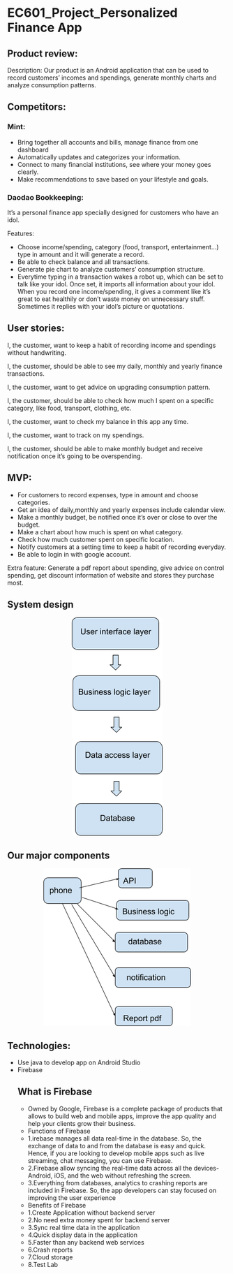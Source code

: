 # EC601_Project_Personalized Finance App

## Product review: 

   Description: Our product is an Android application that can be used to record customers’ incomes and spendings, generate monthly charts and analyze consumption patterns.

## Competitors:

### Mint:
   * Bring together all accounts and bills, manage finance from one dashboard 
   * Automatically updates and categorizes your information.
   * Connect to  many financial institutions, see where your money goes clearly.
   * Make recommendations to save based on your lifestyle and goals.

### Daodao Bookkeeping:

   It’s a personal finance app specially designed for customers who have an idol.

   Features:
   * Choose income/spending, category (food, transport, entertainment…) type in amount and it will generate a record.
   * Be able to check balance and all transactions.
   * Generate pie chart to analyze customers’ consumption structure.
   * Everytime typing in a transaction wakes a robot up, which can be set to talk like your idol. Once set, it imports all information about your idol. When you record one income/spending, it gives a comment like it’s great to eat healthily or don’t waste money on unnecessary stuff. Sometimes it replies with your idol’s picture or quotations.

## User stories:
   I, the customer, want to keep a habit of recording income and spendings without handwriting.

   I, the customer, should be able to see my daily, monthly and yearly finance transactions.

   I, the customer, want to get advice on upgrading consumption pattern.

   I, the customer, should be able to check how much I spent on  a specific category, like food, transport, clothing, etc.

   I, the customer,  want to check my balance in this app any time.

   I, the customer, want to track on my spendings.

   I, the customer, should be able to make monthly budget and receive notification once it’s  going to be overspending.

## MVP:
* For customers to record expenses, type in amount and choose categories.
* Get an idea of daily,monthly and yearly expenses include calendar view.
* Make a monthly budget, be notified once it’s over or close to over the budget.
* Make a chart about how much is spent on what category.
* Check how much customer spent on specific location.
* Notify customers at a setting time to keep a habit of recording everyday.
* Be able to login in with google account.</br>

Extra feature: Generate a pdf report about spending, give advice on control spending, get discount information of website and stores they purchase most.

## System design

<div align=center><img src="https://github.com/jinyu-tn/EC601_Project/blob/master/system%20desing%20601.png"/></div>

## Our major components

<div align=center><img src="https://github.com/jinyu-tn/EC601_Project/blob/master/major%20components.png"/></div>


## Technologies:
* Use java to develop app on Android Studio
* Firebase
   ## What is Firebase
   * Owned by Google, Firebase is a complete package of products that allows to build web and mobile apps, improve the app     quality and help your clients grow their business.
   * Functions of Firebase
   * 1.irebase manages all data real-time in the database. So, the exchange of data to and from the database is easy and quick.  Hence, if you are looking to develop mobile apps such as live streaming, chat messaging, you can use Firebase.
   * 2.Firebase allow syncing the real-time data across all the devices- Android, iOS, and the web without refreshing the screen.
   * 3.Everything from databases, analytics to crashing reports are included in Firebase. So, the app developers can stay focused on improving the user experience
   * Benefits of Firebase
   * 1.Create Application without backend server
   * 2.No need extra money spent for backend server
   * 3.Sync real time data in the application
   * 4.Quick display data in the application
   * 5.Faster than any backend web services
   * 6.Crash reports
   * 7.Cloud storage
   * 8.Test Lab


